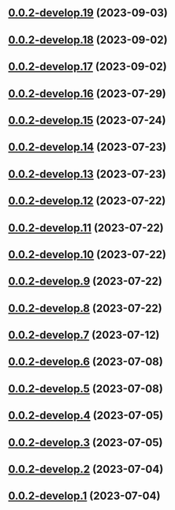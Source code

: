 ## [0.0.2-develop.19](https://git.lumeweb.com/LumeWeb/protomux-rpc-web/compare/v0.0.2-develop.18...v0.0.2-develop.19) (2023-09-03)

## [0.0.2-develop.18](https://git.lumeweb.com/LumeWeb/protomux-rpc-web/compare/v0.0.2-develop.17...v0.0.2-develop.18) (2023-09-02)

## [0.0.2-develop.17](https://git.lumeweb.com/LumeWeb/protomux-rpc-web/compare/v0.0.2-develop.16...v0.0.2-develop.17) (2023-09-02)

## [0.0.2-develop.16](https://git.lumeweb.com/LumeWeb/protomux-rpc-web/compare/v0.0.2-develop.15...v0.0.2-develop.16) (2023-07-29)

## [0.0.2-develop.15](https://git.lumeweb.com/LumeWeb/protomux-rpc-web/compare/v0.0.2-develop.14...v0.0.2-develop.15) (2023-07-24)

## [0.0.2-develop.14](https://git.lumeweb.com/LumeWeb/protomux-rpc-web/compare/v0.0.2-develop.13...v0.0.2-develop.14) (2023-07-23)

## [0.0.2-develop.13](https://git.lumeweb.com/LumeWeb/protomux-rpc-web/compare/v0.0.2-develop.12...v0.0.2-develop.13) (2023-07-23)

## [0.0.2-develop.12](https://git.lumeweb.com/LumeWeb/protomux-rpc-web/compare/v0.0.2-develop.11...v0.0.2-develop.12) (2023-07-22)

## [0.0.2-develop.11](https://git.lumeweb.com/LumeWeb/protomux-rpc-web/compare/v0.0.2-develop.10...v0.0.2-develop.11) (2023-07-22)

## [0.0.2-develop.10](https://git.lumeweb.com/LumeWeb/protomux-rpc-web/compare/v0.0.2-develop.9...v0.0.2-develop.10) (2023-07-22)

## [0.0.2-develop.9](https://git.lumeweb.com/LumeWeb/protomux-rpc-web/compare/v0.0.2-develop.8...v0.0.2-develop.9) (2023-07-22)

## [0.0.2-develop.8](https://git.lumeweb.com/LumeWeb/protomux-rpc-web/compare/v0.0.2-develop.7...v0.0.2-develop.8) (2023-07-22)

## [0.0.2-develop.7](https://git.lumeweb.com/LumeWeb/protomux-rpc-web/compare/v0.0.2-develop.6...v0.0.2-develop.7) (2023-07-12)

## [0.0.2-develop.6](https://git.lumeweb.com/LumeWeb/protomux-rpc-web/compare/v0.0.2-develop.5...v0.0.2-develop.6) (2023-07-08)

## [0.0.2-develop.5](https://git.lumeweb.com/LumeWeb/protomux-rpc-web/compare/v0.0.2-develop.4...v0.0.2-develop.5) (2023-07-08)

## [0.0.2-develop.4](https://git.lumeweb.com/LumeWeb/protomux-rpc-web/compare/v0.0.2-develop.3...v0.0.2-develop.4) (2023-07-05)

## [0.0.2-develop.3](https://git.lumeweb.com/LumeWeb/protomux-rpc-web/compare/v0.0.2-develop.2...v0.0.2-develop.3) (2023-07-05)

## [0.0.2-develop.2](https://git.lumeweb.com/LumeWeb/protomux-rpc-web/compare/v0.0.2-develop.1...v0.0.2-develop.2) (2023-07-04)

## [0.0.2-develop.1](https://git.lumeweb.com/LumeWeb/protomux-rpc-web/compare/v0.0.1...v0.0.2-develop.1) (2023-07-04)
